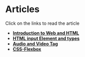 # **Articles**

Click on the links to read the article

- **[Introduction to Web and HTML](https://codeflasher.hashnode.dev/introduction-to-web-and-html)**
- **[HTML input Element and types](https://codeflasher.hashnode.dev/html-input-element-and-types)**
- **[Audio and Video Tag](https://codeflasher.hashnode.dev/audio-and-video-tag)**
- **[CSS-Flexbox](https://codeflasher.hashnode.dev/css-flexbox#heading-5-flex-grow)**